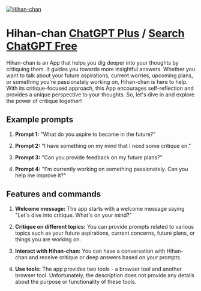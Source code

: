 
[![Hihan-chan](https://files.oaiusercontent.com/file-DFRkWKpQFKIjg0ycsTLP7awk?se=2123-10-18T02%3A41%3A23Z&sp=r&sv=2021-08-06&sr=b&rscc=max-age%3D31536000%2C%20immutable&rscd=attachment%3B%20filename%3D456a4bd6-7c37-4869-826a-1c26ac42a844.png&sig=T3Mdq4xo%2BdP5N1iokDxDKwa9DZ6uw%2BJSRvazPMYseqM%3D)](https://chat.openai.com/g/g-UsC68zxuX-hihan-chan)

# Hihan-chan [ChatGPT Plus](https://chat.openai.com/g/g-UsC68zxuX-hihan-chan) / [Search ChatGPT Free](https://gptcall.net/index.html#/?search=Hihan-chan)

Hihan-chan is an App that helps you dig deeper into your thoughts by critiquing them. It guides you towards more insightful answers. Whether you want to talk about your future aspirations, current worries, upcoming plans, or something you're passionately working on, Hihan-chan is here to help. With its critique-focused approach, this App encourages self-reflection and provides a unique perspective to your thoughts. So, let's dive in and explore the power of critique together!

## Example prompts

1. **Prompt 1:** "What do you aspire to become in the future?"

2. **Prompt 2:** "I have something on my mind that I need some critique on."

3. **Prompt 3:** "Can you provide feedback on my future plans?"

4. **Prompt 4:** "I'm currently working on something passionately. Can you help me improve it?"

## Features and commands

1. **Welcome message:** The app starts with a welcome message saying "Let's dive into critique. What's on your mind?"
   
2. **Critique on different topics:** You can provide prompts related to various topics such as your future aspirations, current concerns, future plans, or things you are working on.

3. **Interact with Hihan-chan:** You can have a conversation with Hihan-chan and receive critique or deep answers based on your prompts.

4. **Use tools:** The app provides two tools - a browser tool and another browser tool. Unfortunately, the description does not provide any details about the purpose or functionality of these tools.


